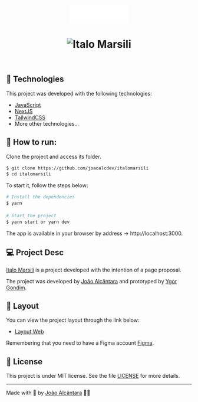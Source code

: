 <p align="center">
  <img alt="Italo Marsili - WRL" src="./public/logo-wrl.svg" width="160px">
</p>

<p align="center">
</p>

<h1 align="center">
    <img alt="Italo Marsili" src="./public/cover-italo.svg" />
</h1>

<br>

## 🧪 Technologies

This project was developed with the following technologies:

- [JavaScript](https://javascript.info/js)
- [NextJS](https://nextjs.org/)
- [TailwindCSS](https://tailwindui.com/documentation)
- More other technologies...

## 🚀 How to run:

Clone the project and access its folder.

```bash
$ git clone https://github.com/joaoalcdev/italomarsili
$ cd italomarsili
```

To start it, follow the steps below:

```bash
# Install the dependencies
$ yarn

# Start the project
$ yarn start or yarn dev
```
The app is available in your browser by address -> http://localhost:3000.

## 💻 Project Desc

[Italo Marsili](https://italomarsili.vercel.app/) is a project developed with the intention of a page proposal.

The project was developed by [João Alcântara](https://github.com/joaoalcdev) and prototyped by [Ygor Gondim](https://www.instagram.com/ygorgondim/).

## 🔖 Layout

You can view the project layout through the link below:

- [Layout Web](https://www.figma.com/file/vDVteqgJ3EDAsSmszIemd9/Italo-Marsili---Proposta?node-id=12%3A32) 

Remembering that you need to have a Figma account [Figma](http://figma.com/).

## 📝 License

This project is under MIT license. See the file [LICENSE](./LICENSE) for more details.

---

Made with 💜 by [João Alcântara](https://github.com/joaoalcdev) 👋🏻